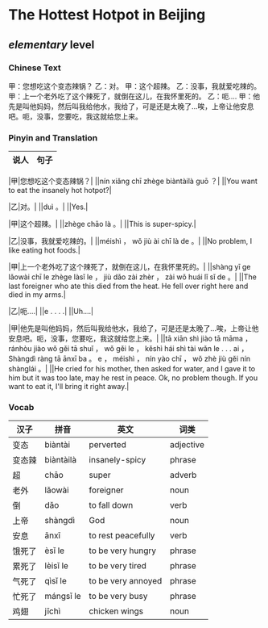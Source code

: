# The Hottest Hotpot in Beijing
## *elementary* level

### Chinese Text
甲：您想吃这个变态辣锅？
乙：对。
甲：这个超辣。
乙：没事，我就爱吃辣的。
甲：上一个老外吃了这个辣死了，就倒在这儿，在我怀里死的。
乙：呃....
甲：他先是叫他妈妈，然后叫我给他水，我给了，可是还是太晚了...唉，上帝让他安息吧。呃，没事，您要吃，我这就给您上来。

### Pinyin and Translation
|说人|句子|
|----|----|

|甲|您想吃这个变态辣锅？|
||nín xiǎng chī zhège biàntàilà guō ？|
||You want to eat the insanely hot hotpot?|

|乙|对。|
||duì 。|
||Yes.|

|甲|这个超辣。|
||zhège chāo là 。|
||This is super-spicy.|

|乙|没事，我就爱吃辣的。|
||méishì ， wǒ jiù ài chī là de 。|
||No problem, I like eating hot foods.|

|甲|上一个老外吃了这个辣死了，就倒在这儿，在我怀里死的。|
||shàng yī ge lǎowài chī le zhège làsǐ le ， jiù dǎo zài zhèr ， zài wǒ huái lǐ sǐ de 。|
||The last foreigner who ate this died from the heat. He fell over right here and died in my arms.|

|乙|呃....|
||e . . . .|
||Uh....|

|甲|他先是叫他妈妈，然后叫我给他水，我给了，可是还是太晚了...唉，上帝让他安息吧。呃，没事，您要吃，我这就给您上来。|
||tā xiān shì jiào tā māma ， ránhòu jiào wǒ gěi tā shuǐ ， wǒ gěi le ， kěshì hái shì tài wǎn le . . . ai ， Shàngdì ràng tā ānxī ba 。 e ， méishì ， nín yào chī ， wǒ zhè jiù gěi nín shànglái 。|
||He cried for his mother, then asked for water, and I gave it to him but it was too late, may he rest in peace. Ok, no problem though. If you want to eat it, I'll bring it right away.|
### Vocab
|汉子|拼音|英文|词类|
|----|----|----|----|
|变态|biàntài|perverted|adjective|
|变态辣|biàntàilà|insanely-spicy|phrase|
|超|chāo|super|adverb|
|老外|lǎowài|foreigner|noun|
|倒|dǎo|to fall down|verb|
|上帝|shàngdì|God|noun|
|安息|ānxī|to rest peacefully|verb|
|饿死了|èsǐ le|to be very hungry|phrase|
|累死了|lèisǐ le|to be very tired|phrase|
|气死了|qìsǐ le|to be very annoyed|phrase|
|忙死了|mángsǐ le|to be very busy|phrase|
|鸡翅|jīchì|chicken wings|noun|
